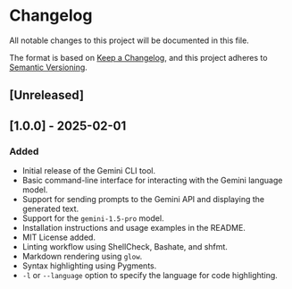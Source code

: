 # Changelog

All notable changes to this project will be documented in this file.

The format is based on [Keep a Changelog](https://keepachangelog.com/en/1.0.0/),
and this project adheres to [Semantic Versioning](https://semver.org/spec/v2.0.0.html).

## [Unreleased]

## [1.0.0] - 2025-02-01

### Added

- Initial release of the Gemini CLI tool.
- Basic command-line interface for interacting with the Gemini language model.
- Support for sending prompts to the Gemini API and displaying the generated text.
- Support for the `gemini-1.5-pro` model.
- Installation instructions and usage examples in the README.
- MIT License added.
- Linting workflow using ShellCheck, Bashate, and shfmt.
- Markdown rendering using `glow`.
- Syntax highlighting using Pygments.
- `-l` or `--language` option to specify the language for code highlighting.
